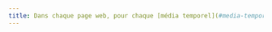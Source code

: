 ```yaml
---
title: Dans chaque page web, pour chaque [média temporel](#media-temporel-type-son-video-et-synchronise), l’information ne doit pas être donnée uniquement [par la forme, taille ou position](#indication-donnee-par-la-forme-la-taille-ou-la-position). Cette règle est-elle respectée ?
---
```

